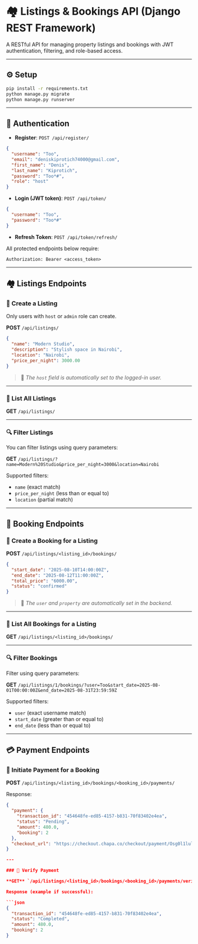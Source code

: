 # 🏘️ Listings & Bookings API (Django REST Framework)

A RESTful API for managing property listings and bookings with JWT authentication, filtering, and role-based access.

---

## ⚙️ Setup

```bash
pip install -r requirements.txt
python manage.py migrate
python manage.py runserver
```

---

## 🔐 Authentication

* **Register**: `POST /api/register/`

```json
{
  "username": "Too",
  "email": "deniskiprotich74000@gmail.com",
  "first_name": "Denis",
  "last_name": "Kiprotich",
  "password": "Too*#",
  "role": "host"
}
```

* **Login (JWT token)**: `POST /api/token/`

```json
{
  "username": "Too",
  "password": "Too*#"
}
```

* **Refresh Token**: `POST /api/token/refresh/`

All protected endpoints below require:

```
Authorization: Bearer <access_token>
```

---

## 🏘️ Listings Endpoints

### 🔸 Create a Listing

Only users with `host` or `admin` role can create.

**POST** `/api/listings/`

```json
{
  "name": "Modern Studio",
  "description": "Stylish space in Nairobi",
  "location": "Nairobi",
  "price_per_night": 3000.00
}
```

> 🔹 *The `host` field is automatically set to the logged-in user.*

---

### 🔹 List All Listings

**GET** `/api/listings/`

---

### 🔍 Filter Listings

You can filter listings using query parameters:

**GET** `/api/listings/?name=Modern%20Studio&price_per_night=3000&location=Nairobi`

Supported filters:

* `name` (exact match)
* `price_per_night` (less than or equal to)
* `location` (partial match)

---

## 📅 Booking Endpoints

### 🔸 Create a Booking for a Listing

**POST** `/api/listings/<listing_id>/bookings/`

```json
{
  "start_date": "2025-08-10T14:00:00Z",
  "end_date": "2025-08-12T11:00:00Z",
  "total_price": "6000.00",
  "status": "confirmed"
}
```

> 🔹 *The `user` and `property` are automatically set in the backend.*

---

### 🔹 List All Bookings for a Listing

**GET** `/api/listings/<listing_id>/bookings/`

---

### 🔍 Filter Bookings

Filter using query parameters:

**GET** `/api/listings/1/bookings/?user=Too&start_date=2025-08-01T00:00:00Z&end_date=2025-08-31T23:59:59Z`

Supported filters:

* `user` (exact username match)
* `start_date` (greater than or equal to)
* `end_date` (less than or equal to)

---

## 💳 Payment Endpoints

### 🔸 Initiate Payment for a Booking

**POST** `/api/listings/<listing_id>/bookings/<booking_id>/payments/`

Response:

```json
{
  "payment": {
    "transaction_id": "454648fe-ed85-4157-b831-70f83402e4ea",
    "status": "Pending",
    "amount": 480.0,
    "booking": 2
  },
  "checkout_url": "https://checkout.chapa.co/checkout/payment/Osg0l1lulzJfGrUAeYdRhJ48JPzZ8nhJJACWwFwQTHxKf"
}

---

### 🔹 Verify Payment

**GET** `/api/listings/<listing_id>/bookings/<booking_id>/payments/verify/?tx_ref=<transaction_id>`

Response (example if successful):

```json
{
  "transaction_id": "454648fe-ed85-4157-b831-70f83402e4ea",
  "status": "Completed",
  "amount": 480.0,
  "booking": 2
}
```
